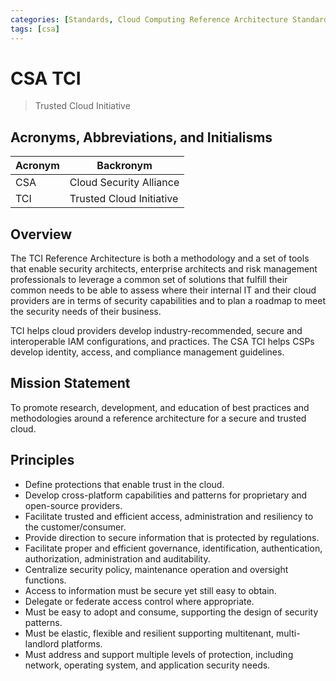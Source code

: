 ```yaml
---
categories: [Standards, Cloud Computing Reference Architecture Standards]
tags: [csa]
---
```


# CSA TCI

> Trusted Cloud Initiative

## Acronyms, Abbreviations, and Initialisms

| Acronym | Backronym |
| - | - |
| CSA | Cloud Security Alliance |
| TCI | Trusted Cloud Initiative |

## Overview

The TCI Reference Architecture is both a methodology and a set of tools that enable security architects, enterprise architects and risk management professionals to leverage a common set of solutions that fulfill their common needs to be able to assess where their internal IT and their cloud providers are in terms of security capabilities and to plan a roadmap to meet the security needs of their business.

TCI helps cloud providers develop industry-recommended, secure and interoperable IAM configurations, and practices. The CSA TCI helps CSPs develop identity, access, and compliance management guidelines.

## Mission Statement

To promote research, development, and education of best practices and methodologies around a reference architecture for a secure and trusted cloud.

## Principles

- Define protections that enable trust in the cloud.
- Develop cross-platform capabilities and patterns for proprietary and open-source providers.
- Facilitate trusted and efficient access, administration and resiliency to the customer/consumer.
- Provide direction to secure information that is protected by regulations.
- Facilitate proper and efficient governance, identification, authentication, authorization, administration and auditability.
- Centralize security policy, maintenance operation and oversight functions.
- Access to information must be secure yet still easy to obtain.
- Delegate or federate access control where appropriate.
- Must be easy to adopt and consume, supporting the design of security patterns.
- Must be elastic, flexible and resilient supporting multitenant, multi-landlord platforms.
- Must address and support multiple levels of protection, including network, operating system, and application security needs.
